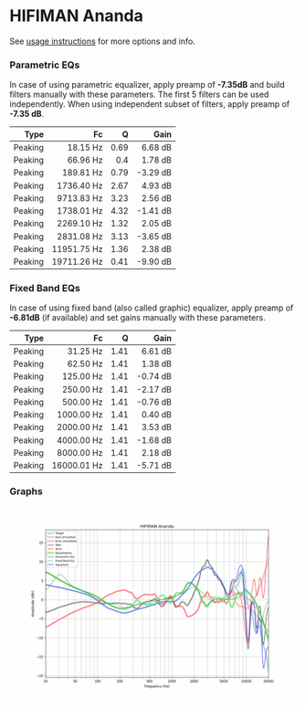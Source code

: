 # HIFIMAN Ananda
See [usage instructions](https://github.com/jaakkopasanen/AutoEq#usage) for more options and info.

### Parametric EQs
In case of using parametric equalizer, apply preamp of **-7.35dB** and build filters manually
with these parameters. The first 5 filters can be used independently.
When using independent subset of filters, apply preamp of **-7.35 dB**.

| Type    | Fc          |    Q | Gain     |
|--------:|------------:|-----:|---------:|
| Peaking | 18.15 Hz    | 0.69 | 6.68 dB  |
| Peaking | 66.96 Hz    | 0.4  | 1.78 dB  |
| Peaking | 189.81 Hz   | 0.79 | -3.29 dB |
| Peaking | 1736.40 Hz  | 2.67 | 4.93 dB  |
| Peaking | 9713.83 Hz  | 3.23 | 2.56 dB  |
| Peaking | 1738.01 Hz  | 4.32 | -1.41 dB |
| Peaking | 2269.10 Hz  | 1.32 | 2.05 dB  |
| Peaking | 2831.08 Hz  | 3.13 | -3.65 dB |
| Peaking | 11951.75 Hz | 1.36 | 2.38 dB  |
| Peaking | 19711.26 Hz | 0.41 | -9.90 dB |

### Fixed Band EQs
In case of using fixed band (also called graphic) equalizer, apply preamp of **-6.81dB**
(if available) and set gains manually with these parameters.

| Type    | Fc          |    Q | Gain     |
|--------:|------------:|-----:|---------:|
| Peaking | 31.25 Hz    | 1.41 | 6.61 dB  |
| Peaking | 62.50 Hz    | 1.41 | 1.38 dB  |
| Peaking | 125.00 Hz   | 1.41 | -0.74 dB |
| Peaking | 250.00 Hz   | 1.41 | -2.17 dB |
| Peaking | 500.00 Hz   | 1.41 | -0.76 dB |
| Peaking | 1000.00 Hz  | 1.41 | 0.40 dB  |
| Peaking | 2000.00 Hz  | 1.41 | 3.53 dB  |
| Peaking | 4000.00 Hz  | 1.41 | -1.68 dB |
| Peaking | 8000.00 Hz  | 1.41 | 2.18 dB  |
| Peaking | 16000.01 Hz | 1.41 | -5.71 dB |

### Graphs
![](./HIFIMAN%20Ananda.png)
